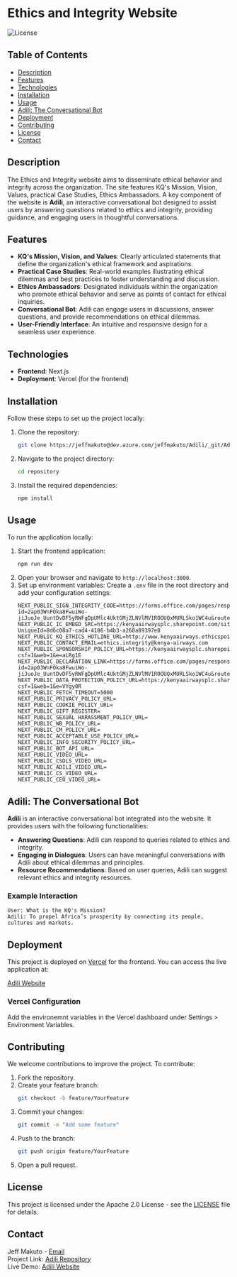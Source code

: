 # Ethics and Integrity Website

![License](https://img.shields.io/badge/license-Apache%202.0-blue.svg)

## Table of Contents
- [Description](#description)
- [Features](#features)
- [Technologies](#technologies)
- [Installation](#installation)
- [Usage](#usage)
- [Adili: The Conversational Bot](#adili-the-conversational-bot)
- [Deployment](#deployment)
- [Contributing](#contributing)
- [License](#license)
- [Contact](#contact)

## Description

The Ethics and Integrity website aims to disseminate ethical behavior and integrity across the organization. The site features KQ's Mission, Vision, Values, practical Case Studies, Ethics Ambassadors. A key component of the website is **Adili**, an interactive conversational bot designed to assist users by answering questions related to ethics and integrity, providing guidance, and engaging users in thoughtful conversations.

## Features

- **KQ's Mission, Vision, and Values**: Clearly articulated statements that define the organization's ethical framework and aspirations.
- **Practical Case Studies**: Real-world examples illustrating ethical dilemmas and best practices to foster understanding and discussion.
- **Ethics Ambassadors**: Designated individuals within the organization who promote ethical behavior and serve as points of contact for ethical inquiries.
- **Conversational Bot**: Adili can engage users in discussions, answer questions, and provide recommendations on ethical dilemmas.
- **User-Friendly Interface**: An intuitive and responsive design for a seamless user experience.

## Technologies

- **Frontend**: Next.js
- **Deployment**: Vercel (for the frontend)

## Installation

Follow these steps to set up the project locally:

1. Clone the repository:
   ```bash
   git clone https://jeffmakuto@dev.azure.com/jeffmakuto/Adili/_git/Adili
   ```
2. Navigate to the project directory:
   ```bash
   cd repository
   ```
3. Install the required dependencies:
   ```bash
   npm install
   ```

## Usage

To run the application locally:

1. Start the frontend application:
   ```bash
   npm run dev
   ```
2. Open your browser and navigate to `http://localhost:3000`.
3. Set up environment variables:
   Create a `.env` file in the root directory and add your configuration settings:
   ```plaintext
   NEXT_PUBLIC_SIGN_INTEGRITY_CODE=https://forms.office.com/pages/responsepage.aspx?id=2ap03WnFOka8FwuiWo-jiJuoJe_UuntDvDF5yRWFgDpUMlc4UktGMjZLNVlMV1ROOUQxMURLSko1WC4u&route=shorturl
   NEXT_PUBLIC_IC_EMBED_SRC=https://kenyaairwaysplc.sharepoint.com/sites/kqdocshares/omnidocs/_layouts/15/embed.aspx?UniqueId=8d6c08a7-cad4-4186-b4b3-a260a89397e8
   NEXT_PUBLIC_KQ_ETHICS_HOTLINE_URL=http://www.kenyaairways.ethicspoint.com/
   NEXT_PUBLIC_CONTACT_EMAIL=ethics.integrity@kenya-airways.com
   NEXT_PUBLIC_SPONSORSHIP_POLICY_URL=https://kenyaairwaysplc.sharepoint.com/:b:/r/sites/kqdocshares/omnidocs/Manuals%20Library/KQ%20Policies/Sponsorship%20PolicyApproved%20by%20CEO%2020042021.pdf?csf=1&web=1&e=aLRg1E
   NEXT_PUBLIC_DECLARATION_LINK=https://forms.office.com/pages/responsepage.aspx?id=2ap03WnFOka8FwuiWo-jiJuoJe_UuntDvDF5yRWFgDpUMlc4UktGMjZLNVlMV1ROOUQxMURLSko1WC4u&route=shorturl
   NEXT_PUBLIC_DATA_PROTECTION_POLICY_URL=https://kenyaairwaysplc.sharepoint.com/:b:/r/Notices/dataprotection/DATA%20PROTECTION%20POLICY%20_Issue%201%20Revision%200.pdf?csf=1&web=1&e=VYgy0R
   NEXT_PUBLIC_FETCH_TIMEOUT=5000
   NEXT_PUBLIC_PRIVACY_POLICY_URL=
   NEXT_PUBLIC_COOKIE_POLICY_URL=
   NEXT_PUBLIC_GIFT_REGISTER=
   NEXT_PUBLIC_SEXUAL_HARASSMENT_POLICY_URL=
   NEXT_PUBLIC_WB_POLICY_URL=
   NEXT_PUBLIC_CM_POLICY_URL=
   NEXT_PUBLIC_ACCEPTABLE_USE_POLICY_URL=
   NEXT_PUBLIC_INFO_SECURITY_POLICY_URL=
   NEXT_PUBLIC_BOT_API_URL=
   NEXT_PUBLIC_VIDEO_URL=
   NEXT_PUBLIC_CSDLS_VIDEO_URL=
   NEXT_PUBLIC_ADILI_VIDEO_URL=
   NEXT_PUBLIC_CS_VIDEO_URL=
   NEXT_PUBLIC_CEO_VIDEO_URL=
   ```

## Adili: The Conversational Bot

**Adili** is an interactive conversational bot integrated into the website. It provides users with the following functionalities:

- **Answering Questions**: Adili can respond to queries related to ethics and integrity.
- **Engaging in Dialogues**: Users can have meaningful conversations with Adili about ethical dilemmas and principles.
- **Resource Recommendations**: Based on user queries, Adili can suggest relevant ethics and integrity resources.

### Example Interaction

```plaintext
User: What is the KQ's Mission?
Adili: To propel Africa’s prosperity by connecting its people, cultures and markets.
```

## Deployment

This project is deployed on [Vercel](https://vercel.com/) for the frontend. You can access the live application at:

[Adili Website](https://adili-v3.vercel.app/)

### Vercel Configuration

Add the environemnt variables in the Vercel dashboard under Settings > Environment Variables.

## Contributing

We welcome contributions to improve the project. To contribute:

1. Fork the repository.
2. Create your feature branch:
   ```bash
   git checkout -b feature/YourFeature
   ```
3. Commit your changes:
   ```bash
   git commit -m "Add some feature"
   ```
4. Push to the branch:
   ```bash
   git push origin feature/YourFeature
   ```
5. Open a pull request.

## License

This project is licensed under the Apache 2.0 License - see the [LICENSE](LICENSE) file for details.

## Contact

Jeff Makuto - [Email](mailto:hjeffmakuto@proton.me)  
Project Link: [Adili Repository](https://jeffmakuto@dev.azure.com/jeffmakuto/Adili/_git/Adili)  
Live Demo: [Adili Website](https://adili-v3.vercel.app/)
